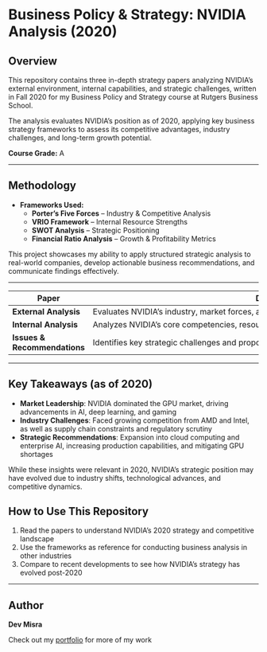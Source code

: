 # Business Policy & Strategy: NVIDIA Analysis (2020)

## Overview
This repository contains three in-depth strategy papers analyzing NVIDIA’s external environment, internal capabilities, and strategic challenges, written in Fall 2020 for my Business Policy and Strategy course at Rutgers Business School.

The analysis evaluates NVIDIA’s position as of 2020, applying key business strategy frameworks to assess its competitive advantages, industry challenges, and long-term growth potential.

**Course Grade:** A  

---

## Methodology
- **Frameworks Used:**  
  - **Porter’s Five Forces** – Industry & Competitive Analysis  
  - **VRIO Framework** – Internal Resource Strengths  
  - **SWOT Analysis** – Strategic Positioning  
  - **Financial Ratio Analysis** – Growth & Profitability Metrics  

This project showcases my ability to apply structured strategic analysis to real-world companies, develop actionable business recommendations, and communicate findings effectively.

---

<table>
  <thead>
    <tr>
      <th style="width: 20%;">Paper</th>
      <th style="width: 65%;">Description</th>
      <th style="width: 15%;">Link</th>
    </tr>
  </thead>
  <tbody>
    <tr>
      <td><b>External Analysis</b></td>
      <td>Evaluates NVIDIA’s industry, market forces, and competition using Porter’s Five Forces.</td>
      <td><a href="https://github.com/31-DM/31-DM.github.io/blob/master/assets/Work/School/Undergrad/Papers/BPS/Papers/NVIDIA%20External%20Analysis.pdf">Read&nbsp;Here</a></td>
    </tr>
    <tr>
      <td><b>Internal Analysis</b></td>
      <td style="white-space: nowrap;">Analyzes NVIDIA’s core competencies, resources, and strategic advantages using VRIO and SWOT.</td>
      <td><a href="https://github.com/31-DM/31-DM.github.io/blob/master/assets/Work/School/Undergrad/Papers/BPS/Papers/NVIDIA%20Internal%20Analysis.pdf">Read&nbsp;Here</a></td>
    </tr>
    <tr>
      <td><b>Issues & Recommendations</b></td>
      <td>Identifies key strategic challenges and proposes recommendations for sustained growth.</td>
      <td><a href="https://github.com/31-DM/31-DM.github.io/blob/master/assets/Work/School/Undergrad/Papers/BPS/Papers/NVIDIA%20Issues%20and%20Recommendations.pdf">Read&nbsp;Here</a></td>
    </tr>
  </tbody>
</table>

---

## Key Takeaways (as of 2020)
- **Market Leadership**: NVIDIA dominated the GPU market, driving advancements in AI, deep learning, and gaming
- **Industry Challenges**: Faced growing competition from AMD and Intel, as well as supply chain constraints and regulatory scrutiny
- **Strategic Recommendations**: Expansion into cloud computing and enterprise AI, increasing production capabilities, and mitigating GPU shortages

While these insights were relevant in 2020, NVIDIA’s strategic position may have evolved due to industry shifts, technological advances, and competitive dynamics.

## How to Use This Repository
1. Read the papers to understand NVIDIA’s 2020 strategy and competitive landscape
2. Use the frameworks as reference for conducting business analysis in other industries
3. Compare to recent developments to see how NVIDIA’s strategy has evolved post-2020

---

## Author
**Dev Misra**  

Check out my [portfolio](https://31-dm.github.io/) for more of my work
